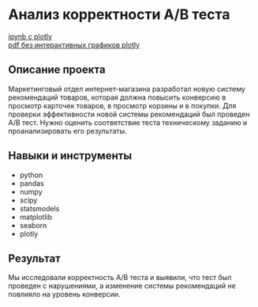 # Анализ корректности А/В теста
[ipynb c plotly]()  
[pdf без интерактивных графиков plotly]()  

## Описание проекта

Маркетинговый отдел интернет-магазина разработал новую систему рекомендаций товаров, которая должна повысить конверсию в просмотр карточек товаров, в просмотр корзины и в покупки. Для проверки эффективности новой системы рекомендаций был проведен А/В тест. Нужно оценить соответствие теста техническому заданию и проанализировать его результаты.

## Навыки и инструменты
- python
- pandas
- numpy
- scipy
- statsmodels
- matplotlib
- seaborn
- plotly

## Результат
Мы исследовали корректность А/В теста и выявили, что тест был проведен с нарушениями, а изменение системы рекомендаций не повлияло на уровень конверсии.
